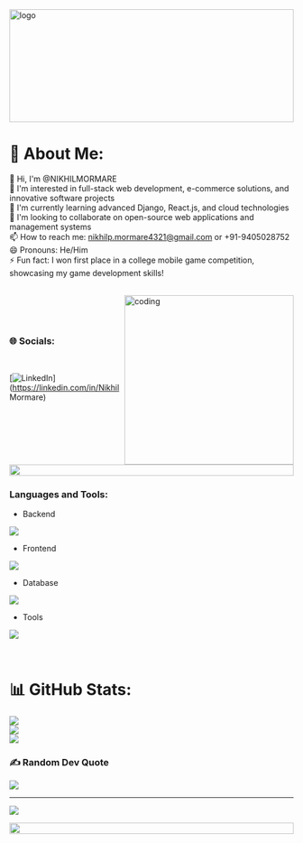 <img src="https://pa1.narvii.com/7403/c3bf9834bdc2630f83bbdbf61042d4a63d5d1f62r1-540-304_hq.gif" alt="logo" width="100%" height="200px">

# 💫 About Me:
👋 Hi, I'm @NIKHILMORMARE<br>👀 I'm interested in full-stack web development, e-commerce solutions, and innovative software projects<br>🌱 I'm currently learning advanced Django, React.js, and cloud technologies<br>💞️ I'm looking to collaborate on open-source web applications and management systems<br>📫 How to reach me: nikhilp.mormare4321@gmail.com or +91-9405028752<br>😄 Pronouns: He/Him<br>⚡ Fun fact: I won first place in a college mobile game competition, showcasing my game development skills!

<br><img align="right" alt="coding" width="300" src="https://media3.giphy.com/media/3oKIPnAiaMCws8nOsE/200.gif?cid=790b7611rs7ehiume1k770z04jnkh93rx60t84i3n2wdq4rh&rid=200.gif&ct=g"><br/>

<br>
<h3>🌐 Socials:</h3>
<br/>

[![LinkedIn](https://img.shields.io/badge/LinkedIn-%230077B5.svg?logo=linkedin&logoColor=white)](https://linkedin.com/in/Nikhil Mormare) 

<br>

<img src="https://i.imgur.com/dBaSKWF.gif" height="20" width="100%">

<h3 align="left">Languages and Tools:</h3>

- Backend
<p align="left">
  <a href="https://skillicons.dev">
    <img src="https://skillicons.dev/icons?i=php,java,nodejs,py,express" />
  </a>
</p>

- Frontend
<p align="left">
  <a href="https://skillicons.dev">
    <img src="https://skillicons.dev/icons?i=html,css,bootstrap,js,react" />
  </a>
</p>

- Database
<p align="left">
  <a href="https://skillicons.dev">
    <img src="https://skillicons.dev/icons?i=mongodb,mysql,sqlite" />
  </a>
</p>


- Tools
<p align="left">
  <a href="https://skillicons.dev">
    <img src="https://skillicons.dev/icons?i=git,github,vscode,postman,linux,pycharm,eclipse" />
  </a>
</p>

<br/>

# 📊 GitHub Stats:
![](https://github-readme-stats.vercel.app/api?username=NIKHILMORMARE&theme=shadow_green&hide_border=false&include_all_commits=false&count_private=false)<br/>
![](https://github-readme-streak-stats.herokuapp.com/?user=NIKHILMORMARE&theme=shadow_green&hide_border=false)<br/>
![](https://github-readme-stats.vercel.app/api/top-langs/?username=NIKHILMORMARE&theme=shadow_green&hide_border=false&include_all_commits=false&count_private=false&layout=compact)

### ✍️ Random Dev Quote
![](https://quotes-github-readme.vercel.app/api?type=horizontal&theme=radical)

---
[![](https://visitcount.itsvg.in/api?id=NIKHILMORMARE&icon=6&color=13)](https://visitcount.itsvg.in)

<!-- Proudly created with GPRM ( https://gprm.itsvg.in ) -->
<img src="https://i.imgur.com/dBaSKWF.gif" height="20" width="100%">

